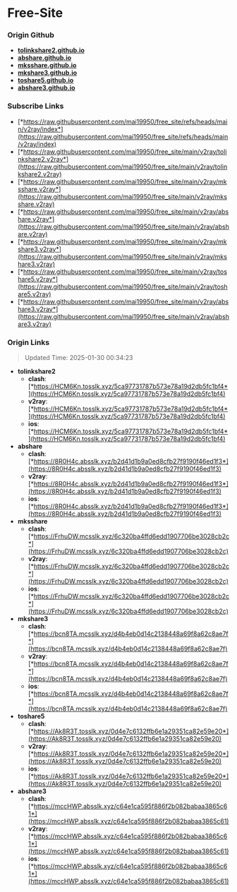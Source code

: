 # Free-Site

### Origin Github

- [**tolinkshare2.github.io**](https://github.com/tolinkshare2/tolinkshare2.github.io)
- [**abshare.github.io**](https://github.com/abshare/abshare.github.io)
- [**mksshare.github.io**](https://github.com/mksshare/mksshare.github.io)
- [**mkshare3.github.io**](https://github.com/mkshare3/mkshare3.github.io)
- [**toshare5.github.io**](https://github.com/toshare5/toshare5.github.io)
- [**abshare3.github.io**](https://github.com/abshare3/abshare3.github.io)

### Subscribe Links

- [*https://raw.githubusercontent.com/mai19950/free_site/refs/heads/main/v2ray/index*](https://raw.githubusercontent.com/mai19950/free_site/refs/heads/main/v2ray/index)
- [*https://raw.githubusercontent.com/mai19950/free_site/main/v2ray/tolinkshare2.v2ray*](https://raw.githubusercontent.com/mai19950/free_site/main/v2ray/tolinkshare2.v2ray)
- [*https://raw.githubusercontent.com/mai19950/free_site/main/v2ray/mksshare.v2ray*](https://raw.githubusercontent.com/mai19950/free_site/main/v2ray/mksshare.v2ray)
- [*https://raw.githubusercontent.com/mai19950/free_site/main/v2ray/abshare.v2ray*](https://raw.githubusercontent.com/mai19950/free_site/main/v2ray/abshare.v2ray)
- [*https://raw.githubusercontent.com/mai19950/free_site/main/v2ray/mkshare3.v2ray*](https://raw.githubusercontent.com/mai19950/free_site/main/v2ray/mkshare3.v2ray)
- [*https://raw.githubusercontent.com/mai19950/free_site/main/v2ray/toshare5.v2ray*](https://raw.githubusercontent.com/mai19950/free_site/main/v2ray/toshare5.v2ray)
- [*https://raw.githubusercontent.com/mai19950/free_site/main/v2ray/abshare3.v2ray*](https://raw.githubusercontent.com/mai19950/free_site/main/v2ray/abshare3.v2ray)

### Origin Links

> Updated Time: 2025-01-30 00:34:23

- **tolinkshare2**
  - **clash**: [*https://HCM6Kn.tosslk.xyz/5ca97731787b573e78a19d2db5fc1bf4*](https://HCM6Kn.tosslk.xyz/5ca97731787b573e78a19d2db5fc1bf4)
  - **v2ray**: [*https://HCM6Kn.tosslk.xyz/5ca97731787b573e78a19d2db5fc1bf4*](https://HCM6Kn.tosslk.xyz/5ca97731787b573e78a19d2db5fc1bf4)
  - **ios**: [*https://HCM6Kn.tosslk.xyz/5ca97731787b573e78a19d2db5fc1bf4*](https://HCM6Kn.tosslk.xyz/5ca97731787b573e78a19d2db5fc1bf4)
- **abshare**
  - **clash**: [*https://8R0H4c.absslk.xyz/b2d41d1b9a0ed8cfb27f9190f46ed1f3*](https://8R0H4c.absslk.xyz/b2d41d1b9a0ed8cfb27f9190f46ed1f3)
  - **v2ray**: [*https://8R0H4c.absslk.xyz/b2d41d1b9a0ed8cfb27f9190f46ed1f3*](https://8R0H4c.absslk.xyz/b2d41d1b9a0ed8cfb27f9190f46ed1f3)
  - **ios**: [*https://8R0H4c.absslk.xyz/b2d41d1b9a0ed8cfb27f9190f46ed1f3*](https://8R0H4c.absslk.xyz/b2d41d1b9a0ed8cfb27f9190f46ed1f3)
- **mksshare**
  - **clash**: [*https://FrhuDW.mcsslk.xyz/6c320ba4ffd6edd1907706be3028cb2c*](https://FrhuDW.mcsslk.xyz/6c320ba4ffd6edd1907706be3028cb2c)
  - **v2ray**: [*https://FrhuDW.mcsslk.xyz/6c320ba4ffd6edd1907706be3028cb2c*](https://FrhuDW.mcsslk.xyz/6c320ba4ffd6edd1907706be3028cb2c)
  - **ios**: [*https://FrhuDW.mcsslk.xyz/6c320ba4ffd6edd1907706be3028cb2c*](https://FrhuDW.mcsslk.xyz/6c320ba4ffd6edd1907706be3028cb2c)
- **mkshare3**
  - **clash**: [*https://bcn8TA.mcsslk.xyz/d4b4eb0d14c2138448a69f8a62c8ae7f*](https://bcn8TA.mcsslk.xyz/d4b4eb0d14c2138448a69f8a62c8ae7f)
  - **v2ray**: [*https://bcn8TA.mcsslk.xyz/d4b4eb0d14c2138448a69f8a62c8ae7f*](https://bcn8TA.mcsslk.xyz/d4b4eb0d14c2138448a69f8a62c8ae7f)
  - **ios**: [*https://bcn8TA.mcsslk.xyz/d4b4eb0d14c2138448a69f8a62c8ae7f*](https://bcn8TA.mcsslk.xyz/d4b4eb0d14c2138448a69f8a62c8ae7f)
- **toshare5**
  - **clash**: [*https://Ak8R3T.tosslk.xyz/0d4e7c6132ffb6e1a29351ca82e59e20*](https://Ak8R3T.tosslk.xyz/0d4e7c6132ffb6e1a29351ca82e59e20)
  - **v2ray**: [*https://Ak8R3T.tosslk.xyz/0d4e7c6132ffb6e1a29351ca82e59e20*](https://Ak8R3T.tosslk.xyz/0d4e7c6132ffb6e1a29351ca82e59e20)
  - **ios**: [*https://Ak8R3T.tosslk.xyz/0d4e7c6132ffb6e1a29351ca82e59e20*](https://Ak8R3T.tosslk.xyz/0d4e7c6132ffb6e1a29351ca82e59e20)
- **abshare3**
  - **clash**: [*https://mccHWP.absslk.xyz/c64e1ca595f886f2b082babaa3865c61*](https://mccHWP.absslk.xyz/c64e1ca595f886f2b082babaa3865c61)
  - **v2ray**: [*https://mccHWP.absslk.xyz/c64e1ca595f886f2b082babaa3865c61*](https://mccHWP.absslk.xyz/c64e1ca595f886f2b082babaa3865c61)
  - **ios**: [*https://mccHWP.absslk.xyz/c64e1ca595f886f2b082babaa3865c61*](https://mccHWP.absslk.xyz/c64e1ca595f886f2b082babaa3865c61)
